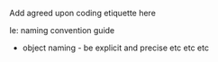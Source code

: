Add agreed upon coding etiquette here


Ie:  naming convention guide
  - object naming - be explicit and precise
  etc etc etc
  
  
